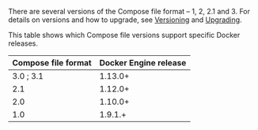 There are several versions of the Compose file format – 1, 2, 2.1 and 3. For
details on versions and how to upgrade, see
[Versioning](compose-versioning.md#versioning) and
[Upgrading](compose-versioning.md#upgrading).

This table shows which Compose file versions support specific Docker releases.

| **Compose file format** | **Docker Engine release** |
|  -------------------    |    ------------------     |
|      3.0 ; 3.1          |       1.13.0+             |
|      2.1                |       1.12.0+             |
|      2.0                |       1.10.0+             |
|      1.0                |       1.9.1.+             |
